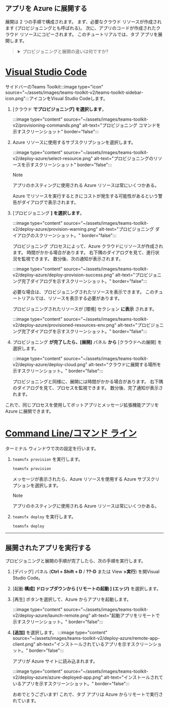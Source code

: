 ## <a name="deploy-your-app-to-azure"></a>アプリを Azure に展開する

展開は 2 つの手順で構成されます。  まず、必要なクラウド リソースが作成されます (プロビジョニングとも呼ばれる)。 次に、アプリのコードが作成されたクラウド リソースにコピーされます。 このチュートリアルでは、タブ アプリを展開します。

> <details>
> <summary>プロビジョニングと展開の違いは何ですか?</summary>
>
> [**プロビジョニング]** 手順では、Azure と Microsoft 365 アプリのリソースを作成しますが、コード (HTML、CSS、JavaScript など) はリソースにコピーされません。 [ **展開]** 手順では、アプリのコードをプロビジョニング 手順で作成したリソースにコピーします。 新しいリソースをプロビジョニングせずに複数回展開するのが一般的です。 プロビジョニング 手順の完了には時間がかかる場合があります。展開手順とは別の手順です。
</details>

# <a name="visual-studio-code"></a>[Visual Studio Code](#tab/vscode)

サイドバーのTeams Toolkit:::image type="icon" source="~/assets/images/teams-toolkit-v2/teams-toolkit-sidebar-icon.png":::アイコンをVisual Studio Codeします。

1. [クラウド **でプロビジョニング] を選択します**。

   :::image type="content" source="~/assets/images/teams-toolkit-v2/provisioning-commands.png" alt-text="プロビジョニング コマンドを示すスクリーンショット" border="false":::

1. Azure リソースに使用するサブスクリプションを選択します。

    :::image type="content" source="~/assets/images/teams-toolkit-v2/deploy-azure/select-resource.png" alt-text="プロビジョニングのリソースを示すスクリーンショット" border="false":::

   > [!NOTE]
   > アプリのホスティングに使用される Azure リソースは常にいくつかある。

    Azure でリソースを実行するときにコストが発生する可能性があるという警告がダイアログで表示されます。

1. [プロビジョニング **] を選択します**。

   :::image type="content" source="~/assets/images/teams-toolkit-v2/deploy-azure/provision-warning.png" alt-text="プロビジョニング ダイアログのスクリーンショット。" border="false":::

   プロビジョニング プロセスによって、Azure クラウドにリソースが作成されます。 時間がかかる場合があります。 右下隅のダイアログを見て、進行状況を監視できます。 数分後、次の通知が表示されます。

   :::image type="content" source="~/assets/images/teams-toolkit-v2/deploy-azure/deploy-provision-success.png" alt-text="プロビジョニング完了ダイアログを示すスクリーンショット。" border="false":::

    必要な場合は、プロビジョニングされたリソースを表示できます。 このチュートリアルでは、リソースを表示する必要があります。

    プロビジョニングされたリソースが [環境] セクション **に表示** されます。

    :::image type="content" source="~/assets/images/teams-toolkit-v2/deploy-azure/provisioned-resources-env.png" alt-text="プロビジョニング完了ダイアログを示すスクリーンショット。" border="false":::

1. プロビジョニング **が完了したら、[展開]** パネル **から** [クラウドへの展開] を選択します。

   :::image type="content" source="~/assets/images/teams-toolkit-v2/deploy-azure/deploy-cloud.png" alt-text="クラウドに展開する場所を示すスクリーンショット。" border="false":::

   プロビジョニングと同様に、展開には時間がかかる場合があります。 右下隅のダイアログを見て、プロセスを監視できます。 数分後、完了通知が表示されます。

これで、同じプロセスを使用してボットアプリとメッセージ拡張機能アプリを Azure に展開できます。

# <a name="command-line"></a>[Command Line/コマンド ライン](#tab/cli)

ターミナル ウィンドウで次の設定を行います。

1. `teamsfx provision` を実行します。

   ``` bash
   teamsfx provision
   ```

   メッセージが表示されたら、Azure リソースを使用する Azure サブスクリプションを選択します。

   > [!NOTE]
   > アプリのホスティングに使用される Azure リソースは常にいくつかある。

1. `teamsfx deploy` を実行します。

   ``` bash
   teamsfx deploy
   ```

---

## <a name="run-the-deployed-app"></a>展開されたアプリを実行する

プロビジョニングと展開の手順が完了したら、次の手順を実行します。

1. [デバッグ] パネル (**Ctrl + Shift + D** / **??-D** または View **>実行**) を開Visual Studio Code。
1. [起動 **構成] ドロップダウンから [リモートの起動 ] (エッジ)** を選択します。
1. [再生] ボタンを選択して、Azure からアプリを起動します。

   :::image type="content" source="~/assets/images/teams-toolkit-v2/deploy-azure/launch-remote.png" alt-text="起動アプリをリモートで示すスクリーンショット。" border="false":::

1. **[追加]** を選択します。
   :::image type="content" source="~/assets/images/teams-toolkit-v2/deploy-azure/remote-app-client.png" alt-text="インストールされているアプリを示すスクリーンショット。" border="false":::

   アプリが Azure サイトに読み込まれます。

   :::image type="content" source="~/assets/images/teams-toolkit-v2/deploy-azure/azure-deployed-app.png" alt-text="インストールされているアプリを示すスクリーンショット。" border="false":::

    おめでとうございます! これで、タブ アプリは Azure からリモートで実行されています。
